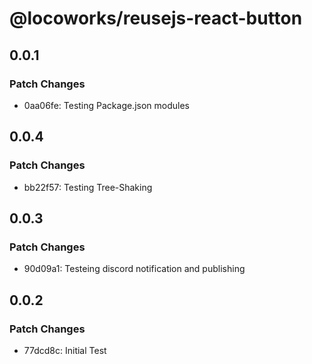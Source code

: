 # @locoworks/reusejs-react-button

## 0.0.1

### Patch Changes

- 0aa06fe: Testing Package.json modules

## 0.0.4

### Patch Changes

- bb22f57: Testing Tree-Shaking

## 0.0.3

### Patch Changes

- 90d09a1: Testeing discord notification and publishing

## 0.0.2

### Patch Changes

- 77dcd8c: Initial Test
